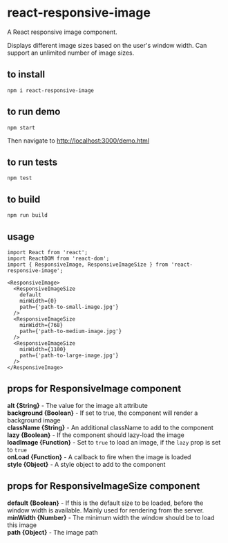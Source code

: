 # react-responsive-image
A React responsive image component.

Displays different image sizes based on the user's window width. Can support an unlimited number of image sizes.

## to install
```
npm i react-responsive-image
```

## to run demo
```
npm start
```
Then navigate to [http://localhost:3000/demo.html](http://localhost:3000/demo.html)

## to run tests
```
npm test
```

## to build
```
npm run build
```

## usage
```
import React from 'react';
import ReactDOM from 'react-dom';
import { ResponsiveImage, ResponsiveImageSize } from 'react-responsive-image';

<ResponsiveImage>
  <ResponsiveImageSize
    default
    minWidth={0}
    path={'path-to-small-image.jpg'}
  />
  <ResponsiveImageSize
    minWidth={768}
    path={'path-to-medium-image.jpg'}
  />
  <ResponsiveImageSize
    minWidth={1100}
    path={'path-to-large-image.jpg'}
  />
</ResponsiveImage>

```

## props for ResponsiveImage component
**alt {String}** - The value for the image alt attribute  
**background {Boolean}** - If set to true, the component will render a background image  
**className {String}** - An additional className to add to the component     
**lazy {Boolean}** - If the component should lazy-load the image  
**loadImage {Function}** - Set to `true` to load an image, if the `lazy` prop is set to `true`  
**onLoad {Function}** - A callback to fire when the image is loaded  
**style {Object}** - A style object to add to the component 

## props for ResponsiveImageSize component
**default {Boolean}** - If this is the default size to be loaded, before the window width is available. Mainly used for rendering from the server.  
**minWidth {Number}** - The minimum width the window should be to load this image  
**path {Object}** - The image path
